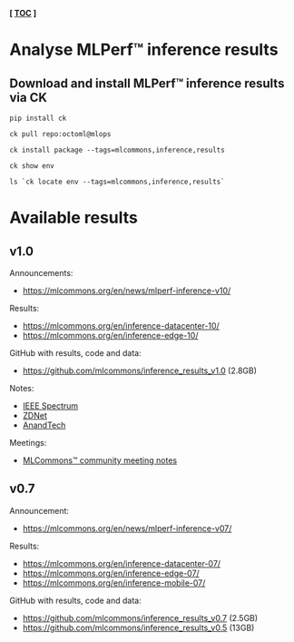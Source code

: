 **[ [TOC](../README.md) ]**

# Analyse MLPerf&trade; inference results

## Download and install MLPerf&trade; inference results via CK

```
pip install ck

ck pull repo:octoml@mlops

ck install package --tags=mlcommons,inference,results

ck show env

ls `ck locate env --tags=mlcommons,inference,results`
```

# Available results

## v1.0

Announcements: 
* https://mlcommons.org/en/news/mlperf-inference-v10/

Results:
* https://mlcommons.org/en/inference-datacenter-10/
* https://mlcommons.org/en/inference-edge-10/

GitHub with results, code and data:
* https://github.com/mlcommons/inference_results_v1.0 (2.8GB)


Notes:
* [IEEE Spectrum](https://spectrum.ieee.org/tech-talk/artificial-intelligence/machine-learning/these-might-be-the-fastest-and-most-efficient-ai-systems-around)
* [ZDNet](https://www.zdnet.com/article/ai-industrys-performance-benchmark-mlperf-for-the-first-time-also-measures-the-energy-that-machine-learning-consumes/)
* [AnandTech](https://www.anandtech.com/show/16632/mlperf-inference-v10-2000-suite-results-new-power-measurements)

Meetings:
* [MLCommons&trade; community meeting notes](https://docs.google.com/presentation/d/1w0BfO-S7sEA3kTmxUPaJvpHjHQgP10zf2FcRyR2Vmmc/edit#slide=id.gd34e303737_3_6)

  
## v0.7

Announcement:
* https://mlcommons.org/en/news/mlperf-inference-v07/

Results:
* https://mlcommons.org/en/inference-datacenter-07/
* https://mlcommons.org/en/inference-edge-07/
* https://mlcommons.org/en/inference-mobile-07/

GitHub with results, code and data:
* https://github.com/mlcommons/inference_results_v0.7 (2.5GB)
* https://github.com/mlcommons/inference_results_v0.5 (13GB)
